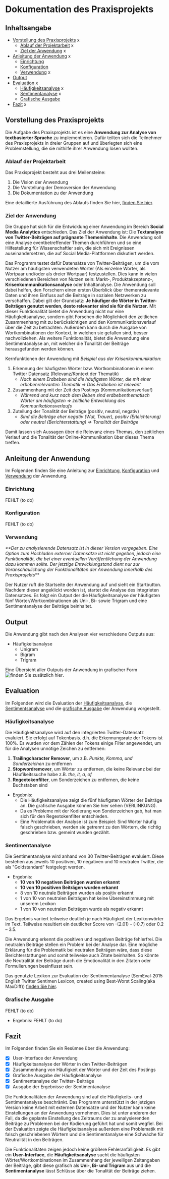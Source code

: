 # Dokumentation des Praxisprojekts

## Inhaltsangabe 
- [Vorstellung des Praxisprojekts](#vorstellung-des-praxisprojekts) x
   - [Ablauf der Projektarbeit](#ablauf-der-projektarbeit) x
   - [Ziel der Anwendung](#ziel-der-anwendung) x   
- [Anleitung der Anwendung](#anleitung-der-anwendung) x 
   - [Einrichtung](#einrichtung)
   - [Konfiguration](#konfiguration)
   - [Verwendung](#verwendung) x 
- [Output](#output)
- [Evaluation](#evaluation) x
   - [Häufigkeitsanalyse](#häufigkeitsanalyse) x
   - [Sentimentanalyse](#sentimentanalyse) x
   - [Grafische Ausgabe](#grafische-ausgabe)  
- [Fazit](#fazit) x 

## Vorstellung des Praxisprojekts
Die Aufgabe des Praxisprojekts ist es eine **Anwendung zur Analyse von textbasierter Sprache** zu implementieren. Dafür teilten sich die Teilnehmer des Praxisprojekts in dreier Gruppen auf und überlegten sich eine Problemstellung, die sie mithilfe ihrer Anwendung lösen wollten.

### Ablauf der Projektarbeit
Das Praxisprojekt besteht aus drei Meilensteine:
1. Die Vision der Anwendung
2. Die Vorstellung der Demoversion der Anwendung
3. Die Dokumentation zu der Anwendung

Eine detaillierte Ausführung des Ablaufs finden Sie hier, [finden Sie hier](DETAILS.md).

### Ziel der Anwendung
Die Gruppe hat sich für die Entwicklung einer Anwendung im Bereich **Social Media Analytics** entschieden. Das Ziel der Anwendung ist: Die **Textanalyse von Twitter-Beiträgen auf prägnante Themeninhalte**. Die Anwendung soll eine Analyse eventbetreffender Themen durchführen und so eine Hilfestellung für Wissenschaftler sein, die sich mit Ereignissen auseinandersetzen, die auf Social Media-Plattformen diskutiert werden.

Das Programm testet dafür Datensätze von Twitter-Beiträgen, um die vom Nutzer am häufigsten verwendeten Wörter (Als einzelne Wörter, als Wortpaar und/oder als dreier Wortpaar) festzustellen. Dies kann in vielen verschiedenen Bereichen von Nutzen sein: Markt-, Produktakzeptenz-, **Krisenkommunikationsanalyse** oder Inhaltanalyse. Die Anwendung soll dabei helfen, den Forschern einen ersten Überblick über themenrelevante Daten und ihren Einfluss auf die Beiträge in sozialen Netzwerken zu verschaffen. Dabei gilt der Grundsatz: **Je häufiger die Wörter in Twitter-Beiträgen genutzt werden, desto relevanter sind sie für die Nutzer**. Mit dieser Funktionalität bietet die Anwendung nicht nur eine Häufigkeitsanalyse, sondern gibt Forschen die Möglichkeit den zeitlichen Zusammenhang mit zu berücksichtigen und den Kommunikationsverlauf über die Zeit zu betrachten. Außerdem kann durch die Ausgabe von Wortkombinationen der Kontext, in welchen sie gefallen sind, besser nachvollziehen. Als weitere Funktionalität, bietet die Anwendung eine Sentimentanalyse an, mit welcher die Tonalität der Beiträge herausgefunden werden können. 

Kernfunktionen der Anwendung mit _Beispiel aus der Krisenkommunikation_:
1.	Erkennung der häufigsten Wörter bzw. Wortkombinationen in einem Twitter Datensatz (Relevanz/Kontext der Thematik)
      - _Nach einem Erdbeben sind die häufigsten Wörter, die mit einer erbebenrelevanten Thematik => Das Erdbeben ist relevant_
2.	Zusammenhang mit der Zeit des Postings (Kommunikationsverlauf)
      - _Während und kurz nach dem Beben sind erdbebenthematisch Wörter am häufigsten => zeitliche Entwicklung des Kommunikationsverlaufs_
3.	Zuteilung der Tonalität der Beiträge (positiv, neutral, negativ)
      - _Sind die Beiträge eher negativ (Wut, Trauer), positiv (Erleichterung) oder neutral (Berichterstattung) => Tonalität der Beiträge_  

Damit lassen sich Aussagen über die Relevanz eines Themas, den zeitlichen Verlauf und die Tonalität der Online-Kommunikation über dieses Thema treffen.

## Anleitung der Anwendung 
Im Folgenden finden Sie eine Anleitung zur [Einrichtung](#einrichtung), [Konfiguration](#konfiguration) und [Verwendung](#verwendung) der Anwendung.

### Einrichtung
FEHLT (to do)

### Konfiguration
FEHLT (to do)

### Verwendung
_**Der zu analysierende Datensatz ist in dieser Version vorgegeben. Eine Option zum Hochladen externer Datensätze ist nicht gegeben, jedoch eine Funktionalität, die bei einer eventuellen Veröffentlichung der Anwendung dazu kommen sollte. Der jetztige Entwicklungstand dient nur zur Veranschaulichung der Funktionalitäten der Anwendung innerhalb des Praxisprojekts_**

Der Nutzer ruft die Startseite der Anwendung auf und sieht ein Startbutton. Nachdem dieser angeklickt worden ist, startet die Analyse des integrieten Datensatzes. Es folgt ein Output der die Häufigkeitsanalyse der häufigsten fünf Wörter/Wortkombinationen als Uni-, Bi- sowie Trigram und eine Sentimentanalyse der Beiträge beinhaltet. 

## Output
Die Anwendung gibt nach den Analysen vier verschiedene Outputs aus:
- Häufigkeitsanalyse
  - Unigram
  - Bigram
  - Trigram

Eine Übersicht aller Outputs der Anwendung in grafischer Form ![finden Sie zusätzlich hier](Output). 

## Evaluation 
Im Folgenden wird die Evaluation der [Häufigkeitsanalyse](#häufigkeitsanalyse), die [Sentimentsanalyse](#sentimentanalyse) und die [grafische Ausgabe](#grafische-ausgabe) der Anwendung vorgestellt.

### Häufigkeitsanalyse
Die Häufigkeitsanalyse wird auf den integrierten Twitter-Datensatz evaluiert. Sie erfolgt auf Tokenbasis. d.h. die Erkennungsrate der Tokens ist 100%. Es wurden vor dem Zählen der Tokens einige Filter angewendet, um für die Analysen unnötige Zeichen zu entfernen:

1. **Trailingcharacter Remover**, um z.B. _Punkte, Komma, und Sonderzeichen_ zu entfernen
2. **Stopwordremover**, um Wörter zu entfernen, die keine Relevanz bei der Häufikeitssuche habe z.B. _the, it, a, of_
3. **Regextokenfilter**, um Sonderzeichen zu entfernen, die keine Buchstaben sind

- Ergebnis:
  - Die Häufigkeitsanalyse zeigt die fünf häufigsten Wörter der Beiträge an. Die grafische Ausgabe können Sie hier sehen (VERLINKUNG). 
  - Da es Probleme mit der Kodierung von Sonderzeichen gab, hat man sich für den Regextokenfilter entschieden. 
  - Eine Problematik der Analyse ist zum Beispiel: Sind Wörter häufig falsch geschrieben, werden sie getrennt zu den Wörtern, die richtig geschrieben bzw. gemeint wurden gezählt.

### Sentimentanalyse 
Die Sentimentanalyse wird anhand von 30 Twitter-Beiträgen evaluiert. Diese bestehen aus jeweils 10 positiven, 10 negativen und 10 neutralen Twitter, die als "Goldstandard" festgelegt werden.

- Ergebnis:
  - **10 von 10 negativen Beiträgen wurden erkannt**
  - **10 von 10 positiven Beiträgen wurden erkannt**
  -  8 von 10 neutrale Beiträgen wurden als positiv erkannt
  -  1 von 10 von neutralen Beiträgen hat keine Übereinstimmung mit unserem Lexikon
  -  1 von 10 von neutralen Beiträgen wurde als negativ erkannt
  
Das Ergebnis variiert teilweise deutlich je nach Häufigkeit der Lexikonwörter im Text. Teilweise resultiert ein deutlicher Score von -(2.01) - (-0.7) oder 0.2 – 3.5.

Die Anwendung erkennt die positiven und negativen Beiträge fehlerfrei. Die neutralen Beiträge stellen ein Problem bei der Analyse dar. Eine mögliche Erklärung für die Problematik bei neutralen Beiträgen wäre, dass diese Berichterstattungen und somit teilweise auch Zitate beinhalten. So könnte die Neutralität der Beiträge durch die Emotionalität in den Zitaten oder Formulierungen beeinflusst sein.

Das genutzte Lexikon zur Evaluation der Sentinmentanalyse (SemEval-2015 English Twitter Sentimen Lexicon, created using Best-Worst Scaling(aka MaxDiff)) [finden Sie hier](http://saifmohammad.com/WebPages/lexicons.html).

### Grafische Ausgabe
FEHLT (to do)

- Ergebnis:
FEHLT (to do)

## Fazit
Im Folgenden finden Sie ein Resümee über die Anwendung:
- [x] User-Interface der Anwendung
- [x] Häufigkeitsanalyse der Wörter in den Twitter-Beiträgen
- [x] Zusammenhang von Häufigkeit der Wörter und der Zeit des Postings
- [x] Grafische Ausgabe der Häufigkeitsanalyse 
- [x] Sentimentanalyse der Twitter- Beiträge
- [x] Ausgabe der Ergebnisse der Sentimentanalyse 

Die Funktionalitäten der Anwendung sind auf die Häufigkeits- und Sentimentanalyse beschränkt. Das Programm unterstützt in der jetzigen Version keine Arbeit mit externen Datensätze und der Nutzer kann keine Einstellungen an der Anwendung vornehmen. Dies ist unter anderem der Fall, da die geplante Einstellung des Zeitraums der zu analysierenden Beiträge zu Problemen bei der Kodierung geführt hat und somit wegfiel. Bei der Evaluation zeigte die Häufigkeitsanalyse außerdem eine Problematik mit falsch geschriebenen Wörtern und  die Sentimentanalyse eine Schwäche für Neutralität in den Beiträgen.     

Die Funktionalitäten zeigen jedoch keine größere Fehleranfälligkeit. Es gibt ein **User-Interface**, die **Häufigkeitsanalyse** sucht die häufigsten Wörter/Wortkombinationen im Zusammenhang der jeweiligen Zeitangaben der Beiträge, gibt diese grafisch als **Uni-, Bi- und Trigram** aus und die **Sentimentanalyse** lässt Schlüsse über die Tonalität der Beiträge ziehen. 

